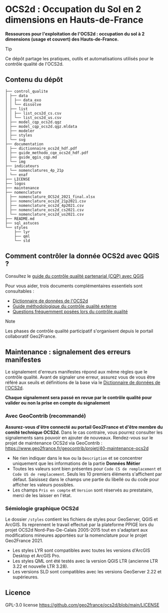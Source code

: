 # OCS2d : Occupation du Sol en 2 dimensions en Hauts-de-France

**Ressources pour l'exploitation de l'OCS2d : occupation du sol à 2 dimensions (usage et couvert) des Hauts-de-France.**

> [!TIP]
> Ce dépôt partage les pratiques, outils et automatisations utilisés pour le contrôle qualité de l'OCS2d.

## Contenu du dépôt

```
├── control_qualite
│ ├── data
│ │ ├── data_exo
│ │ └── dissolve
│ ├── list
│ │ ├── list_ocs2d_cs.csv
│ │ └── list_ocs2d_us.csv
│ ├── model_cqp_ocs2d.qgz
│ ├── model_cqp_ocs2d.qgz.mldata
│ ├── modeler
│ ├── styles
│ └── svg
├── documentation
│ ├── dictionnaire_ocs2d_hdf.pdf
│ ├── guide_methodo_cqe_ocs2d_hdf.pdf
│ ├── guide_qgis_cqp.md
│ └── img
├── indicateurs
│ └── nomenclatures_4p_21p
│ └── enaf
├── LICENSE
├── logos
├── maintenance
├── nomenclature
│ ├── nomenclature_OCS2d_2021_final.xlsx
│ ├── nomenclature_ocs2d_21p2021.csv
│ ├── nomenclature_ocs2d_4p2021.csv
│ ├── nomenclature_ocs2d_cs2021.csv
│ └── nomenclature_ocs2d_us2021.csv
├── README.md
├── sql_astuces
└── styles
    ├── lyr
    ├── qml
    └── sld
```

## Comment contrôler la donnée OCS2d avec QGIS ?

Consultez le [guide du contrôle qualité partenarial (CQP) avec QGIS](https://github.com/geo2france/ocs2d/blob/main/documentation/guide_qgis_cqp.md)

Pour vous aider, trois documents complémentaires essentiels sont consultables :

- [Dictionnaire de données de l'OCS2d](https://github.com/geo2france/ocs2d/blob/main/documentation/dictionnaire_ocs2d_hdf.pdf)
- [Guide méthodologique du contrôle qualité externe](https://github.com/geo2france/ocs2d/blob/main/documentation/guide_methodo_cqe_ocs2d_hdf.pdf)
- [Questions fréquemment posées lors du contrôle qualité](https://github.com/geo2france/ocs2d/wiki/FAQ-Contr%C3%B4le-Qualit%C3%A9-Partenarial)

> [!NOTE]
> Les phases de contrôle qualité participatif s'organisent depuis le portail collaboratif Geo2France.

## Maintenance : signalement des erreurs manifestes

Le signalement d'erreurs manifestes répond aux même règles que le contrôle qualité.
Avant de signaler une erreur, assurez vous de vous être référé aux seuils et définitions de la base via le [Dictionnaire de données de l'OCS2d](https://github.com/geo2france/ocs2d/blob/main/documentation/dictionnaire_ocs2d_hdf.pdf).

**Chaque signalement sera passé en revue par le contrôle qualité pour valider ou non la prise en compte du signalement**

### Avec GeoContrib (recommandé)

**Assurez-vous d'être connecté au portail Geo2France et d'être membre du comité technique OCS2d.**
Dans le cas contraire, vous pourrez consulter les signalements sans pouvoir en ajouter de nouveaux.
Rendez-vous sur le projet de maintenance OCS2d via GeoContrib : <https://www.geo2france.fr/geocontrib/projet/40-maintenance-ocs2d>

- Ne rien indiquer dans le `Nom` ou la `Description` et se concentrer uniquement que les informations de la partie **Données Métier**
- Toutes les valeurs sont bien présentes pour `Code CS de remplacement` et `Code US de remplacement`. Seuls les 10 premiers éléments s'affichent par défaut. Saisissez dans le champs une partie du libellé ou du code pour afficher les valeurs possibles.
- Les champs `Pris en compte` et `Version` sont réservés au prestataire, merci de les laisser en l'état.

### Sémiologie graphique OCS2d

Le dossier `/styles` contient les fichiers de styles pour GeoServer, QGIS et ArcGIS. Ils reprennent le travail effectué par la plateforme PPIGE lors du projet OCS2d Nord-Pas-De-Calais 2005-2015 tout en s'adaptant aux modifications mineures apportées sur la nomenclature pour le projet Geo2France 2021.

- Les styles LYR sont compatibles avec toutes les versions d'ArcGIS Desktop et ArcGIS Pro.
- Les styles QML ont été testés avec la version QGIS LTR (ancienne LTR 3.22 et nouvelle LTR 3.28).
- Les versions SLD sont compatibles avec les versions GeoServer 2.22 et supérieures.

## Licence

GPL-3.0 license
<https://github.com/geo2france/ocs2d/blob/main/LICENSE>
